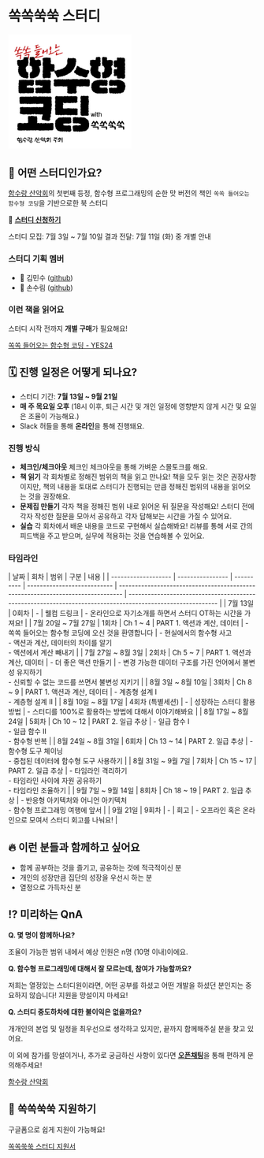 # 쏙쏙쑥쑥 스터디

<img src="./assets/logo.png" width="250px" />

## 🤔 어떤 스터디인가요?

[함수랑 산악회](https://github.com/function-and-mountain)의 첫번째 등정, 함수형 프로그래밍의 순한 맛 버전의 책인 `쏙쏙 들어오는 함수형 코딩`을 기반으로한 북 스터디

📌 **[스터디 신청하기](https://docs.google.com/forms/d/e/1FAIpQLSe4KkkOPD6e_Hs7oXabNnYHRBZWYfynbrPQGLVwkHDy4Nz6Vg/viewform)**

스터디 모집: 7월 3일 ~ 7월 10일
결과 전달: 7월 11일 (화) 중 개별 안내

### 스터디 기획 멤버

- 🤔 김민수 ([github](https://github.com/minsoo-web))
- 🤩 손수림 ([github](https://github.com/sonsurim))

### 이런 책을 읽어요

스터디 시작 전까지 **개별 구매**가 필요해요!

[쏙쏙 들어오는 함수형 코딩 - YES24](https://www.yes24.com/Product/Goods/108748841)

## 🗓️ 진행 일정은 어떻게 되나요?

- 스터디 기간: **7월 13일 ~ 9월 21일**
- **매 주 목요일 오후** (18시 이후, 퇴근 시간 및 개인 일정에 영향받지 않게 시간 및 요일은 조율이 가능해요.)
- Slack 허들을 통해 **온라인**을 통해 진행돼요.

### 진행 방식

- **체크인/체크아웃**
  체크인 체크아웃을 통해 가벼운 스몰토크를 해요.
- **책 읽기**
  각 회차별로 정해진 범위의 책을 읽고 만나요!
  책을 모두 읽는 것은 권장사항이지만, 책의 내용을 토대로 스터디가 진행되는 만큼 정해진 범위의 내용을 읽어오는 것을 권장해요.
- **문제집 만들기**
  각자 책을 정해진 범위 내로 읽어온 뒤 질문을 작성해요!
  스터디 전에 각자 작성한 질문을 모아서 공유하고 각자 답해보는 시간을 가질 수 있어요.
- **실습**
  각 회차에서 배운 내용을 코드로 구현해서 실습해봐요!
  리뷰를 통해 서로 간의 피드백을 주고 받으며, 실무에 적용하는 것을 연습해볼 수 있어요.

### 타임라인

| 날짜                | 회차             | 범위       | 구분                        | 내용                                                                            |
| ------------------- | ---------------- | ---------- | --------------------------- | ------------------------------------------------------------------------------- | ---------------------------------------------------------------------------------------------------------- |
| 7월 13일            | 0회차            | -          | 웰컴 드링크                 | - 온라인으로 자기소개를 하면서 스터디 OT하는 시간을 가져요!                     |
| 7월 20일 ~ 7월 27일 | 1회차            | Ch 1 ~ 4   | PART 1. 액션과 계산, 데이터 | - 쏙쏙 들어오는 함수형 코딩에 오신 것을 환영합니다                              | - 현실에서의 함수형 사고<br/> - 액션과 계산, 데이터의 차이를 알기<br/>- 액션에서 계산 빼내기               |
| 7월 27일 ~ 8월 3일  | 2회차            | Ch 5 ~ 7   | PART 1. 액션과 계산, 데이터 | - 더 좋은 액션 만들기                                                           | - 변경 가능한 데이터 구조를 가진 언어에서 불변성 유지하기<br/>- 신뢰할 수 없는 코드를 쓰면서 불변성 지키기 |
| 8월 3일 ~ 8월 10일  | 3회차            | Ch 8 ~ 9   | PART 1. 액션과 계산, 데이터 | - 계층형 설계 I<br/>- 계층형 설계 II                                            |
| 8월 10일 ~ 8월 17일 | 4회차 (특별세션) | -          | 성장하는 스터디 활용 방법   | - 스터디를 100%로 활용하는 방법에 대해서 이야기해봐요                           |
| 8월 17일 ~ 8월 24일 | 5회차            | Ch 10 ~ 12 | PART 2. 일급 추상           | - 일급 함수 I<br/>- 일급 함수 II<br/>- 함수형 반복                              |
| 8월 24일 ~ 8월 31일 | 6회차            | Ch 13 ~ 14 | PART 2. 일급 추상           | - 함수형 도구 체이닝<br/>- 중첩된 데이터에 함수형 도구 사용하기                 |
| 8월 31일 ~ 9월 7일  | 7회차            | Ch 15 ~ 17 | PART 2. 일급 추상           | - 타임라인 격리하기<br/>- 타임라인 사이에 자원 공유하기<br/>- 타임라인 조율하기 |
| 9월 7일 ~ 9월 14일  | 8회차            | Ch 18 ~ 19 | PART 2. 일급 추상           | - 반응형 아키텍처와 어니언 아키텍처<br/>- 함수형 프로그래밍 여행에 앞서         |
| 9월 21일            | 9회차            | -          | 회고                        | - 오프라인 혹은 온라인으로 모여서 스터디 회고를 나눠요!                         |

## 🔥 이런 분들과 함께하고 싶어요

- 함께 공부하는 것을 즐기고, 공유하는 것에 적극적이신 분
- 개인의 성장만큼 집단의 성장을 우선시 하는 분
- 열정으로 가득차신 분

## ⁉️ 미리하는 QnA

**Q. 몇 명이 함께하나요?**

조율이 가능한 범위 내에서 예상 인원은 n명 (10명 이내)이에요.

**Q. 함수형 프로그래밍에 대해서 잘 모르는데, 참여가 가능할까요?**

저희는 열정있는 스터디원이라면, 어떤 공부를 하셨고 어떤 개발을 하셨던 분인지는 중요하지 않습니다!
지원을 망설이지 마세요!

**Q. 스터디 중도하차에 대한 불이익은 없을까요?**

개개인의 본업 및 일정을 최우선으로 생각하고 있지만, 끝까지 함께해주실 분을 찾고 있어요.

이 외에 참가를 망설이거나, 추가로 궁금하신 사항이 있다면 [**오픈채팅**](https://open.kakao.com/o/sTjHAUsf)을 통해 편하게 문의해주세요!

[함수랑 산악회](https://open.kakao.com/o/sTjHAUsf)

## 📌 쏙쏙쑥쑥 지원하기

구글폼으로 쉽게 지원이 가능해요!

[쏙쏙쑥쑥 스터디 지원서](https://forms.gle/p4YbxYBi8whvhsTD8)
